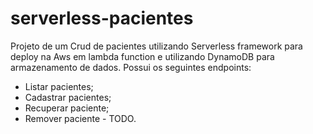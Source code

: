 # serverless-pacientes

Projeto de um Crud de pacientes utilizando Serverless framework para deploy na Aws em lambda function e utilizando DynamoDB para armazenamento de dados. 
Possui os seguintes endpoints:
- Listar pacientes;
- Cadastrar pacientes;
- Recuperar paciente;
- Remover paciente - TODO.
